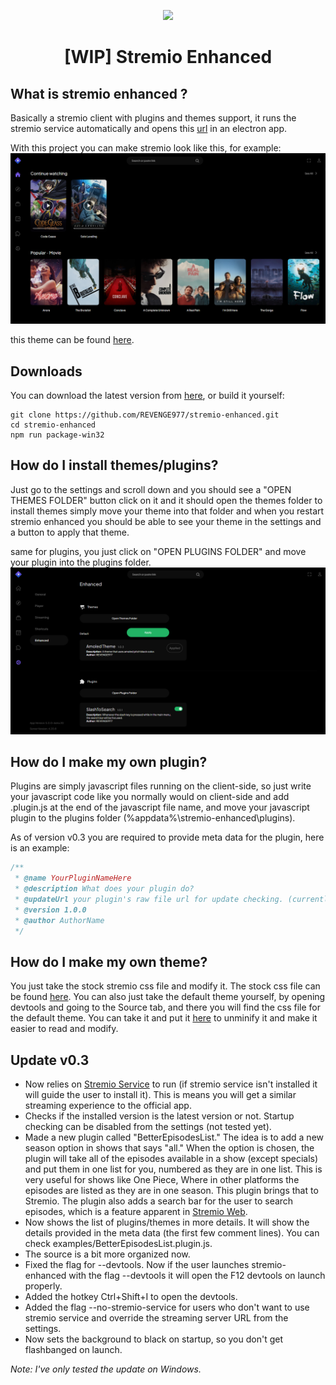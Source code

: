<p align="center">
  <img src="https://github.com/REVENGE977/stremio-enhanced/raw/main/images/icon.ico">
</p>

<h1 align="center">[WIP] Stremio Enhanced</h1>

## What is stremio enhanced ?
Basically a stremio client with plugins and themes support,
it runs the stremio service automatically and opens this [url](https://app.strem.io/shell-v4.4) in an electron app.

With this project you can make stremio look like this, for example:
![screenshot](https://github.com/REVENGE977/stremio-enhanced/raw/main/images/amoled_screenshot.png)

this theme can be found [here](https://github.com/REVENGE977/stremio-enhanced-community/blob/main/examples/amoled.theme.css).
## Downloads
You can download the latest version from [here](https://github.com/REVENGE977/stremio-enhanced/releases), or build it yourself:
```
git clone https://github.com/REVENGE977/stremio-enhanced.git
cd stremio-enhanced
npm run package-win32
```

## How do I install themes/plugins?
Just go to the settings and scroll down and you should see a "OPEN THEMES FOLDER" button
click on it and it should open the themes folder to install themes simply move your theme into that folder
and when you restart stremio enhanced you should be able to see your theme in the settings and a button to apply that theme.

same for plugins, you just click on "OPEN PLUGINS FOLDER" and move your plugin into the plugins folder.
![settings_screenshot](https://github.com/REVENGE977/stremio-enhanced/raw/main/images/settings_screenshot.png)

## How do I make my own plugin?
Plugins are simply javascript files running on the client-side, so just write your javascript code like you normally would on client-side
and add .plugin.js at the end of the javascript file name, and move your javascript plugin to the plugins folder (%appdata%\stremio-enhanced\plugins).

As of version v0.3 you are required to provide meta data for the plugin, here is an example:
```js
/**
 * @name YourPluginNameHere
 * @description What does your plugin do?
 * @updateUrl your plugin's raw file url for update checking. (currently plugin update checking isn't implemented, so you can just keep this empty.)
 * @version 1.0.0
 * @author AuthorName
 */
```
## How do I make my own theme?
You just take the stock stremio css file and modify it. The stock css file can be found [here](https://github.com/REVENGE977/stremio-enhanced-community/blob/main/examples/stockstremio_unminified.theme.css). You can also just take the default theme yourself, by opening devtools and going to the Source tab, and there you will find the css file for the default theme. You can take it and put it [here](https://www.unminify2.com/) to unminify it and make it easier to read and modify.

## Update v0.3
- Now relies on [Stremio Service](https://github.com/Stremio/stremio-service) to run (if stremio service isn't installed it will guide the user to install it). This is means you will get a similar streaming experience to the official app.
- Checks if the installed version is the latest version or not. Startup checking can be disabled from the settings (not tested yet).
- Made a new plugin called "BetterEpisodesList." The idea is to add a new season option in shows that says "all." When the option is chosen, the plugin will take all of the episodes available in a show (except specials) and put them in one list for you, numbered as they are in one list. This is very useful for shows like One Piece, Where in other platforms the episodes are listed as they are in one season. This plugin brings that to Stremio. The plugin also adds a search bar for the user to search episodes, which is a feature apparent in [Stremio Web](https://web.stremio.com/).
- Now shows the list of plugins/themes in more details. It will show the details provided in the meta data (the first few comment lines). You can check examples/BetterEpisodesList.plugin.js.
- The source is a bit more organized now.
- Fixed the flag for --devtools. Now if the user launches stremio-enhanced with the flag --devtools it will open the F12 devtools on launch properly.
- Added the hotkey Ctrl+Shift+I to open the devtools.
- Added the flag --no-stremio-service for users who don't want to use stremio service and override the streaming server URL from the settings.
- Now sets the background to black on startup, so you don't get flashbanged on launch.

*Note: I've only tested the update on Windows.*